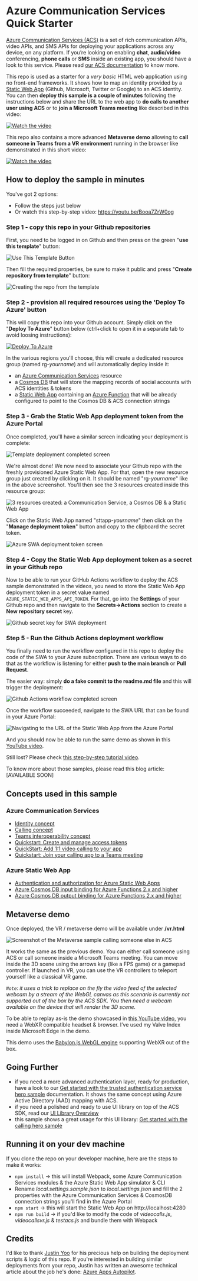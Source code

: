 # Azure Communication Services Quick Starter

[Azure Communication Services (ACS)](https://azure.microsoft.com/en-us/services/communication-services) is a set of rich communication APIs, video APIs, and SMS APIs for deploying your applications across any device, on any platform. If you’re looking on enabling **chat**, **audio/video** conferencing, **phone calls** or **SMS** inside an existing app, you should have a look to this service. Please read [our ACS documentation](https://docs.microsoft.com/en-us/azure/communication-services/) to know more. 

This repo is used as a starter for a _very basic_ HTML web application using no front-end frameworks. It shows how to map an identity provided by a [Static Web App](https://docs.microsoft.com/en-us/azure/static-web-apps/overview) (Github, Microsoft, Twitter or Google) to an ACS identity. You can then **deploy this sample is a couple of minutes** following the instructions below and share the URL to the web app to **do calls to another user using ACS** or to **join a Microsoft Teams meeting** like described in this video: 

[![Watch the video](https://img.youtube.com/vi/Jbf50SL1ceI/0.jpg)](https://youtu.be/Jbf50SL1ceI)

This repo also contains a more advanced **Metaverse demo** allowing to **call someone in Teams from a VR environment** running in the browser like demonstrated in this short video: 

[![Watch the video](https://img.youtube.com/vi/Wd4qNeLV_P8/0.jpg)](https://youtu.be/Wd4qNeLV_P8)

## How to deploy the sample in minutes

You've got 2 options:
- Follow the steps just below
- Or watch this step-by-step video: https://youtu.be/Booa7ZrW0og

### Step 1 - copy this repo in your Github repositories

First, you need to be logged in on Github and then press on the green "**use this template**" button:

![Use This Template Button](./images/acsquicktesttemplatebutton.jpg)

Then fill the required properties, be sure to make it public and press "**Create repository from template**" button:

![Creating the repo from the template](./images/acsquicktesttemplatebutton002.jpg)

### Step 2 - provision all required resources using the 'Deploy To Azure' button

This will copy this repo into your Github account. Simply click on the "**Deploy To Azure**" button below (ctrl+click to open it in a separate tab to avoid loosing instructions):

[![Deploy To Azure](https://raw.githubusercontent.com/Azure/azure-quickstart-templates/master/1-CONTRIBUTION-GUIDE/images/deploytoazure.svg?sanitize=true)](https://portal.azure.com/#create/Microsoft.Template/uri/https%3A%2F%2Fraw.githubusercontent.com%2Fdavrous%2Facsauth%2Fmain%2Finfra%2Fazuredeploy.json)

In the various regions you'll choose, this will create a dedicated resource group (named rg-*yourname*) and will automatically deploy inside it:

- an [Azure Communication Services](https://docs.microsoft.com/en-us/azure/communication-services/) resource 
- a [Cosmos DB](https://docs.microsoft.com/en-us/azure/cosmos-db/) that will store the mapping records of social accounts with ACS identities & tokens
- a [Static Web App](https://docs.microsoft.com/en-us/azure/static-web-apps/) containing an [Azure Function](https://docs.microsoft.com/en-us/azure/azure-functions/) that will be already configured to point to the Cosmos DB & ACS connection strings 

### Step 3 - Grab the Static Web App deployment token from the Azure Portal

Once completed, you'll have a similar screen indicating your deployment is complete:

![Template deployment completed screen](./images/acsquicktesttemplatebutton004.jpg)

We're almost done! We now need to associate your Github repo with the freshly provisioned Azure Static Web App. For that, open the new resource group just created by clicking on it. It should be named "rg-*yourname*" like in the above screenshot. You'll then see the 3 resources created inside this resource group:

![3 resources created: a Communication Service, a Cosmos DB & a Static Web App](./images/acsquicktesttemplatebutton005.jpg)

Click on the Static Web App named "sttapp-*yourname*" then click on the "**Manage deployment token**" button and copy to the clipboard the secret token.

![Azure SWA deployment token screen](./images/acsquicktesttemplatebutton006.jpg)

### Step 4 - Copy the Static Web App deployment token as a secret in your Github repo

Now to be able to run your GitHub Actions workflow to deploy the ACS sample demonstrated in the videos, you need to store the Static Web App deployment token in a secret value named `AZURE_STATIC_WEB_APPS_API_TOKEN`. For that, go into the **Settings** of your Github repo and then navigate to the **Secrets->Actions** section to create a **New repository secret** key.

![Github secret key for SWA deployment](./images/acsquicktesttemplatebutton007.jpg)

### Step 5 - Run the Github Actions deployment workflow

You finally need to run the workflow configured in this repo to deploy the code of the SWA to your Azure subscription. There are various ways to do that as the workflow is listening for either **push to the main branch** or **Pull Request**.

The easier way: simply **do a fake commit to the readme.md file** and this will trigger the deployment:

![Github Actions workflow completed screen](./images/acsquicktesttemplatebutton009.jpg)

Once the workflow succeeded, navigate to the SWA URL that can be found in your Azure Portal:

![Navigating to the URL of the Static Web App from the Azure Portal](./images/acsquicktesttemplatebutton008.jpg)

And you should now be able to run the same demo as shown in this [YouTube video](https://youtu.be/Jbf50SL1ceI).

Still lost? Please check [this step-by-step tutorial video](https://youtu.be/Booa7ZrW0og).

To know more about those samples, please read this blog article: [AVAILABLE SOON]

## Concepts used in this sample
### Azure Communication Services
- [Identity concept](https://docs.microsoft.com/en-us/azure/communication-services/concepts/identity-model)
- [Calling concept](https://docs.microsoft.com/en-us/azure/communication-services/concepts/voice-video-calling/about-call-types)
- [Teams interoperability concept](https://docs.microsoft.com/en-us/azure/communication-services/concepts/teams-interop)
- [Quickstart: Create and manage access tokens](https://docs.microsoft.com/en-us/azure/communication-services/quickstarts/access-tokens?pivots=programming-language-javascript)
- [QuickStart: Add 1:1 video calling to your app](https://docs.microsoft.com/en-us/azure/communication-services/quickstarts/voice-video-calling/get-started-with-video-calling)
- [Quickstart: Join your calling app to a Teams meeting](https://docs.microsoft.com/en-us/azure/communication-services/quickstarts/voice-video-calling/get-started-teams-interop)

### Azure Static Web App
- [Authentication and authorization for Azure Static Web Apps](https://docs.microsoft.com/en-us/azure/static-web-apps/authentication-authorization)
- [Azure Cosmos DB input binding for Azure Functions 2.x and higher](https://docs.microsoft.com/en-us/azure/azure-functions/functions-bindings-cosmosdb-v2-input)
- [Azure Cosmos DB output binding for Azure Functions 2.x and higher](https://docs.microsoft.com/en-us/azure/azure-functions/functions-bindings-cosmosdb-v2-output)

## Metaverse demo
Once deployed, the VR / metaverse demo will be available under **/vr.html**

![Screenshot of the Metaverse sample calling someone else in ACS](./images/acsmetaversesample.jpg)

It works the same as the previous demo. You can either call someone using ACS or call someone inside a Microsoft Teams meeting. You can move inside the 3D scene using the arrows key (like a FPS game) or a gamepad controller. If launched in VR, you can use the VR controllers to teleport yourself like a classical VR game. 

*`Note`: it uses a trick to replace on the fly the video feed of the selected webcam by a stream of the WebGL canvas as this scenario is currently not supported out of the box by the ACS SDK. You then need a webcam available on the device that will render the 3D scene.*

To be able to replay as-is the demo showcased in [this YouTube video](https://youtu.be/Wd4qNeLV_P8), you need a WebXR compatible headset & browser. I’ve used my Valve Index inside Microsoft Edge in the demo. 

This demo uses the [Babylon.js WebGL engine](https://www.babylonjs.com) supporting WebXR out of the box. 

## Going Further

- if you need a more advanced authentication layer, ready for production, have a look to our [Get started with the trusted authentication service hero sample](https://docs.microsoft.com/en-us/azure/communication-services/samples/trusted-auth-sample) documentation. It shows the same concept using Azure Active Directory (AAD) mapping with ACS. 
- if you need a polished and ready to use UI library on top of the ACS SDK, read our [UI Library Overview](https://docs.microsoft.com/en-us/azure/communication-services/concepts/ui-library/ui-library-overview?pivots=platform-web)
- this sample shows a great usage for this UI library: [Get started with the calling hero sample](https://docs.microsoft.com/en-us/azure/communication-services/samples/calling-hero-sample)

## Running it on your dev machine

If you clone the repo on your developer machine, here are the steps to make it works:

- ```npm install``` -> this will install Webpack, some Azure Communication Services modules & the Azure Static Web App simulator & CLI
- Rename *local.settings.sample.json* to *local.settings.json* and fill the 2 properties with the Azure Communication Services & CosmosDB connection strings you'll find in the Azure Portal
- ```npm start``` -> this will start the Static Web App on http://localhost:4280 
- ```npm run build``` -> if you'd like to modify the code of *videocalls.js*, *videocallsvr.js* & *testacs.js* and bundle them with Webpack

## Credits

I'd like to thank [Justin Yoo](https://twitter.com/justinchronicle) for his precious help on building the deployment scripts & logic of this repo. If you're interested in building similar deployments from your repo, Justin has written an awesome technical article about the job he's done: [Azure Apps Autopilot](https://dev.to/azure/azure-apps-autopilot-2ag8). 

